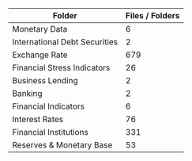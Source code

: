 | Folder                        |   Files / Folders |
|-------------------------------|-------------------|
| Monetary Data                 |                 6 |
| International Debt Securities |                 2 |
| Exchange Rate                 |               679 |
| Financial Stress Indicators   |                26 |
| Business Lending              |                 2 |
| Banking                       |                 2 |
| Financial Indicators          |                 6 |
| Interest Rates                |                76 |
| Financial Institutions        |               331 |
| Reserves & Monetary Base      |                53 |